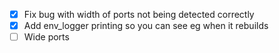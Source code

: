 - [x] Fix bug with width of ports not being detected correctly
- [x] Add env_logger printing so you can see eg when it rebuilds
- [ ] Wide ports
